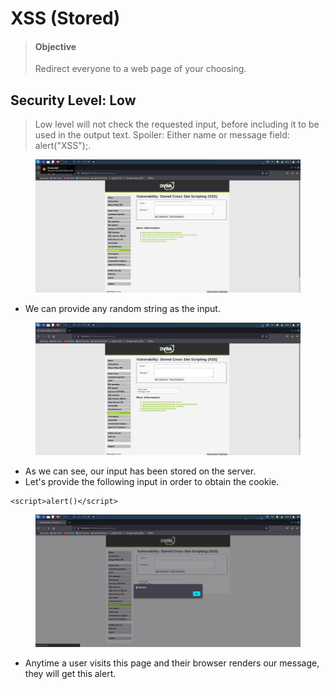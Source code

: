 # XSS (Stored)

> #### Objective
>
> Redirect everyone to a web page of your choosing.

##

## Security Level: Low

> Low level will not check the requested input, before including it to be used in the output text. Spoiler: Either name or message field: alert("XSS");.

<figure><img src="../.gitbook/assets/1 (41).png" alt=""><figcaption></figcaption></figure>

* We can provide any random string as the input.

<figure><img src="../.gitbook/assets/2 (38).png" alt=""><figcaption></figcaption></figure>

* As we can see, our input has been stored on the server.
* Let's provide the following input in order to obtain the cookie.

```
<script>alert()</script>
```

<figure><img src="../.gitbook/assets/3 (90).png" alt=""><figcaption></figcaption></figure>

* Anytime a user visits this page and their browser renders our message, they will get this alert.

